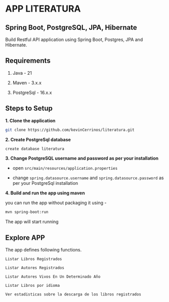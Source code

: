 # APP LITERATURA
## Spring Boot, PostgreSQL, JPA, Hibernate

Build Restful API application using Spring Boot, Postgres, JPA and Hibernate.

## Requirements

1. Java - 21

2. Maven - 3.x.x

3. PostgreSql - 16.x.x

## Steps to Setup

**1. Clone the application**

```bash
git clone https://github.com/kevinCerrinos/literatura.git
```

**2. Create PostgreSql database**
```bash
create database literatura
```

**3. Change PostgreSQL username and password as per your installation**

+ open `src/main/resources/application.properties`

+ change `spring.datasource.username` and `spring.datasource.password` as per your PostgreSql installation

**4. Build and run the app using maven**


you can run the app without packaging it using -

```bash
mvn spring-boot:run
```

The app will start running

## Explore APP

The app defines following functions.

    Listar Libros Registrados
    
    Listar Autores Registrados
    
    Listar Autores Vivos En Un Determinado Año
    
    Listar Libros por idioma
    
    Ver estadisticas sobre la descarga de los libros registrados
